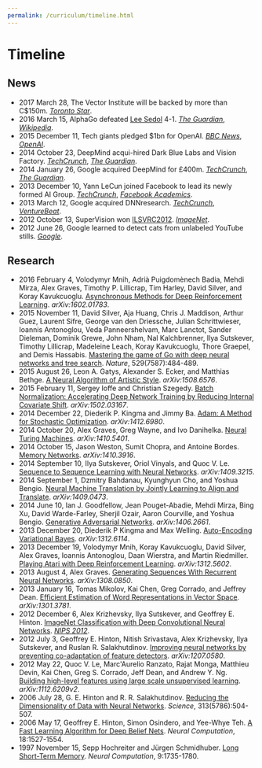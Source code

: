 ```yaml
---
permalink: /curriculum/timeline.html
---
```

# Timeline

## News

* 2017 March 28, The Vector Institute will be backed by more than C$150m. [*Toronto Star*](https://www.thestar.com/news/gta/2017/03/28/new-toronto-institute-aims-to-be-worldwide-supplier-of-artificial-intelligence-capability.html).
* 2016 March 15, AlphaGo defeated [Lee Sedol](https://en.wikipedia.org/wiki/Lee_Sedol) 4-1. [*The Guardian*](https://www.theguardian.com/technology/2016/mar/15/googles-alphago-seals-4-1-victory-over-grandmaster-lee-sedol), [*Wikipedia*](https://en.wikipedia.org/wiki/AlphaGo_versus_Lee_Sedol).
* 2015 December 11, Tech giants pledged $1bn for OpenAI. [*BBC News*](http://www.bbc.com/news/technology-35082344), [*OpenAI*](https://openai.com/blog/introducing-openai/).
* 2014 October 23, DeepMind acqui-hired Dark Blue Labs and Vision Factory. [*TechCrunch*](https://techcrunch.com/2014/10/23/googles-deepmind-acqui-hires-two-ai-teams-in-the-uk-partners-with-oxford/), [*The Guardian*](https://www.theguardian.com/technology/2014/oct/23/google-uk-artificial-intelligence-startups-machine-learning-dark-blue-labs-vision-factory).
* 2014 January 26, Google acquired DeepMind for £400m. [*TechCrunch*](https://techcrunch.com/2014/01/26/google-deepmind/), [*The Guardian*](https://www.theguardian.com/technology/2014/jan/27/google-acquires-uk-artificial-intelligence-startup-deepmind).
* 2013 December 10, Yann LeCun joined Facebook to lead its newly formed AI Group. [*TechCrunch*](https://techcrunch.com/2013/12/09/facebook-artificial-intelligence-lab-lecun/), [*Facebook Academics*](https://www.facebook.com/academics/posts/639860596065351).
* 2013 March 12, Google acquired DNNresearch. [*TechCrunch*](https://techcrunch.com/2013/03/12/google-scoops-up-neural-networks-startup-dnnresearch-to-boost-its-voice-and-image-search-tech/), [*VentureBeat*](http://venturebeat.com/2013/03/12/google-dnnresearch/).
* 2012 October 13, SuperVision won [ILSVRC2012](http://www.image-net.org/challenges/LSVRC/2012/). [*ImageNet*](http://image-net.org/challenges/LSVRC/2012/results.html).
* 2012 June 26, Google learned to detect cats from unlabeled YouTube stills. [*Google*](https://googleblog.blogspot.com/2012/06/using-large-scale-brain-simulations-for.html).

## Research

* 2016 February 4, Volodymyr Mnih, Adrià Puigdomènech Badia, Mehdi Mirza, Alex Graves, Timothy P. Lillicrap, Tim Harley, David Silver, and Koray Kavukcuoglu. [Asynchronous Methods for Deep Reinforcement Learning](https://arxiv.org/abs/1602.01783). *arXiv:1602.01783*.
* 2015 November 11, David Silver, Aja Huang, Chris J. Maddison, Arthur Guez, Laurent Sifre, George van den Driessche, Julian Schrittwieser, Ioannis Antonoglou, Veda Panneershelvam, Marc Lanctot, Sander Dieleman, Dominik Grewe, John Nham, Nal Kalchbrenner, Ilya Sutskever, Timothy Lillicrap, Madeleine Leach, Koray Kavukcuoglu, Thore Graepel, and Demis Hassabis. [Mastering the game of Go with deep neural networks and tree search](http://www.nature.com/nature/journal/v529/n7587/full/nature16961.html). *Nature*, 529(7587):484-489.
* 2015 August 26, Leon A. Gatys, Alexander S. Ecker, and Matthias Bethge. [A Neural Algorithm of Artistic Style](https://arxiv.org/abs/1508.6576). *arXiv:1508.6576*.
* 2015 February 11, Sergey Ioffe and Christian Szegedy. [Batch Normalization: Accelerating Deep Network Training by Reducing Internal Covariate Shift](https://arxiv.org/abs/1502.03167). *arXiv:1502.03167*.
* 2014 December 22, Diederik P. Kingma and Jimmy Ba. [Adam: A Method for Stochastic Optimization](https://arxiv.org/abs/1412.6980). *arXiv:1412.6980*.
* 2014 October 20, Alex Graves, Greg Wayne, and Ivo Danihelka. [Neural Turing Machines](https://arxiv.org/abs/1410.5401). *arXiv:1410.5401*.
* 2014 October 15, Jason Weston, Sumit Chopra, and Antoine Bordes. [Memory Networks](https://arxiv.org/abs/1410.3916). *arXiv:1410.3916*.
* 2014 September 10, Ilya Sutskever, Oriol Vinyals, and Quoc V. Le. [Sequence to Sequence Learning with Neural Networks](https://arxiv.org/abs/1409.3215). *arXiv:1409.3215*.
* 2014 September 1, Dzmitry Bahdanau, Kyunghyun Cho, and Yoshua Bengio. [Neural Machine Translation by Jointly Learning to Align and Translate](https://arxiv.org/abs/1409.0473). *arXiv:1409.0473*.
* 2014 June 10, Ian J. Goodfellow, Jean Pouget-Abadie, Mehdi Mirza, Bing Xu, David Warde-Farley, Sherjil Ozair, Aaron Courville, and Yoshua Bengio. [Generative Adversarial Networks](https://arxiv.org/abs/1406.2661). *arXiv:1406.2661*.
* 2013 December 20, Diederik P Kingma and Max Welling. [Auto-Encoding Variational Bayes](https://arxiv.org/abs/1312.6114). *arXiv:1312.6114*.
* 2013 December 19, Volodymyr Mnih, Koray Kavukcuoglu, David Silver, Alex Graves, Ioannis Antonoglou, Daan Wierstra, and Martin Riedmiller. [Playing Atari with Deep Reinforcement Learning](https://arxiv.org/abs/1312.5602). *arXiv:1312.5602*.
* 2013 August 4, Alex Graves. [Generating Sequences With Recurrent Neural Networks](https://arxiv.org/abs/1308.0850). *arXiv:1308.0850*.
* 2013 January 16, Tomas Mikolov, Kai Chen, Greg Corrado, and Jeffrey Dean. [Efficient Estimation of Word Representations in Vector Space](https://arxiv.org/abs/1301.3781). *arXiv:1301.3781*.
* 2012 December 6, Alex Krizhevsky, Ilya Sutskever, and Geoffrey E. Hinton. [ImageNet Classification with Deep Convolutional Neural Networks](http://papers.nips.cc/paper/4824-imagenet-classification-with-deep-convolutional-neural-networks). [*NIPS 2012*](https://nips.cc/Conferences/2012/Schedule?type=Poster).
* 2012 July 3, Geoffrey E. Hinton, Nitish Srivastava, Alex Krizhevsky, Ilya Sutskever, and Ruslan R. Salakhutdinov. [Improving neural networks by preventing co-adaptation of feature detectors](https://arxiv.org/abs/1207.0580). *arXiv:1207.0580*.
* 2012 May 22, Quoc V. Le, Marc'Aurelio Ranzato, Rajat Monga, Matthieu Devin, Kai Chen, Greg S. Corrado, Jeff Dean, and Andrew Y. Ng. [Building high-level features using large scale unsupervised learning](https://arxiv.org/abs/1112.6209v2). *arXiv:1112.6209v2*.
* 2006 July 28, G. E. Hinton and R. R. Salakhutdinov. [Reducing the Dimensionality of Data with Neural Networks](http://science.sciencemag.org/content/313/5786/504). *Science*, 313(5786):504-507.
* 2006 May 17, Geoffrey E. Hinton, Simon Osindero, and Yee-Whye Teh. [A Fast Learning Algorithm for Deep Belief Nets](http://www.mitpressjournals.org/doi/abs/10.1162/neco.2006.18.7.1527). *Neural Computation*, 18:1527-1554.
* 1997 November 15, Sepp Hochreiter and Jürgen Schmidhuber. [Long Short-Term Memory](http://www.mitpressjournals.org/doi/abs/10.1162/neco.1997.9.8.1735). *Neural Computation*, 9:1735-1780.
